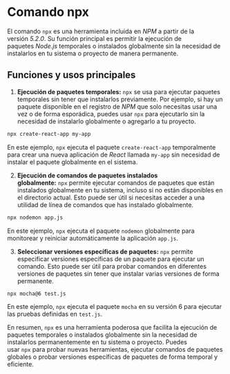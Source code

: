 # **Comando npx**

El comando `npx` es una herramienta incluida en _NPM_ a partir de la versión _5.2.0_. Su función principal es permitir la ejecución de paquetes _Node.js_ temporales o instalados globalmente sin la necesidad de instalarlos en tu sistema o proyecto de manera permanente.


## Funciones y usos principales

1. **Ejecución de paquetes temporales:** `npx` se usa para ejecutar paquetes temporales sin tener que instalarlos previamente. Por ejemplo, si hay un paquete disponible en el registro de _NPM_ que solo necesitas usar una vez o de forma esporádica, puedes usar `npx` para ejecutarlo sin la necesidad de instalarlo globalmente o agregarlo a tu proyecto.

```bash
npx create-react-app my-app
```

En este ejemplo, `npx` ejecuta el paquete `create-react-app` temporalmente para crear una nueva aplicación de _React_ llamada `my-app` sin necesidad de instalar el paquete globalmente en el sistema.

2. **Ejecución de comandos de paquetes instalados globalmente:** `npx` permite ejecutar comandos de paquetes que están instalados globalmente en tu sistema, incluso si no están disponibles en el directorio actual. Esto puede ser útil si necesitas acceder a una utilidad de línea de comandos que has instalado globalmente.

```bash
npx nodemon app.js
```

En este ejemplo, `npx` ejecuta el paquete `nodemon` globalmente para monitorear y reiniciar automáticamente la aplicación `app.js`.

3. **Seleccionar versiones específicas de paquetes:** `npx` permite especificar versiones específicas de un paquete para ejecutar un comando. Esto puede ser útil para probar comandos en diferentes versiones de paquetes sin tener que instalar varias versiones de forma permanente.

```bash
npx mocha@6 test.js
```

En este ejemplo, `npx` ejecuta el paquete `mocha` en su versión 6 para ejecutar las pruebas definidas en `test.js`.

En resumen, `npx` es una herramienta poderosa que facilita la ejecución de paquetes temporales o instalados globalmente sin la necesidad de instalarlos permanentemente en tu sistema o proyecto. Puedes usar `npx` para probar nuevas herramientas, ejecutar comandos de paquetes globales o probar versiones específicas de paquetes de forma temporal y eficiente.